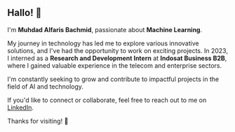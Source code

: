 ## Hallo! 👋

I'm **Muhdad Alfaris Bachmid**, passionate about **Machine Learning**.<br>

My journey in technology has led me to explore various innovative solutions, and I've had the opportunity to work on exciting projects. In 2023, I interned as a **Research and Development Intern** at **Indosat Business B2B**, where I gained valuable experience in the telecom and enterprise sectors.<br>

I'm constantly seeking to grow and contribute to impactful projects in the field of AI and technology.<br>

If you'd like to connect or collaborate, feel free to reach out to me on [LinkedIn](https://www.linkedin.com/in/alfarisbachmid/).<br>

Thanks for visiting! 🚀
